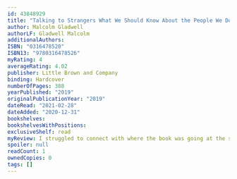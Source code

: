 ```yaml
---
id: 43848929
title: "Talking to Strangers What We Should Know About the People We Don’t Know"
author: Malcolm Gladwell
authorLF: Gladwell Malcolm
additionalAuthors: 
ISBN: "0316478520"
ISBN13: "9780316478526"
myRating: 4
averageRating: 4.02
publisher: Little Brown and Company
binding: Hardcover
numberOfPages: 388
yearPublished: "2019"
originalPublicationYear: "2019"
dateRead: "2021-02-28"
dateAdded: "2020-12-31"
bookshelves: 
bookshelvesWithPositions: 
exclusiveShelf: read
myReview: I struggled to connect with where the book was going at the start so as a result I put it away for a while Then when I picked it up today I immediately caught on and read it through I was captivated the whole way As always Malcolm Gladwells analysis is always captivating and really thought provoking whether you agree with it or not It not only changed the way I view my interactions and perspectives about strangers but also made me reflect on my own personal biases Ill definitely carry these ideas with me and think about them more At the end I really enjoyed this book
spoiler: null
readCount: 1
ownedCopies: 0
tags: []
---
```


